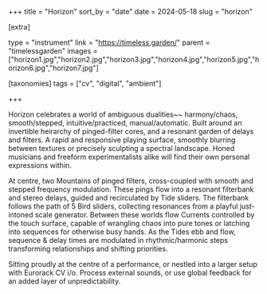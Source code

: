 +++
title = "Horizon"
sort_by = "date"
date = 2024-05-18
slug = "horizon"

[extra]

type = "instrument"
link = "https://timeless.garden/"
parent = "timelessgarden"
images = ["horizon1.jpg","horizon2.jpg","horizon3.jpg","horizon4.jpg","horizon5.jpg","horizon6.jpg","horizon7.jpg"]

[taxonomies]
tags = ["cv", "digital", "ambient"]

+++

Horizon celebrates a world of ambiguous dualities~~ harmony/chaos, smooth/stepped, intuitive/practiced, manual/automatic. Built around an invertible heirarchy of pinged-filter cores, and a resonant garden of delays and filters. A rapid and responsive playing surface, smoothly blurring between textures or precisely sculpting a spectral landscape. Honed musicians and freeform experimentalists alike will find their own personal expressions within.

At centre, two Mountains of pinged filters, cross-coupled with smooth and stepped frequency modulation. These pings flow into a resonant filterbank and stereo delays, guided and recirculated by Tide sliders. The filterbank follows the path of 5 Bird sliders, collecting resonances from a playful just-intoned scale generator. Between these worlds flow Currents controlled by the touch surface, capable of wrangling chaos into pure tones or latching into sequences for otherwise busy hands. As the Tides ebb and flow, sequence & delay times are modulated in rhythmic/harmonic steps transforming relationships and shifting priorities.

Sitting proudly at the centre of a performance, or nestled into a larger setup with Eurorack CV i/o. Process external sounds, or use global feedback for an added layer of unpredictability. 